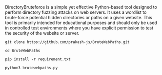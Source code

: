 DirectoryBruteforce is a simple yet effective Python-based tool designed to perform directory fuzzing attacks on web servers. It uses a wordlist to brute-force potential hidden directories or paths on a given website. This tool is primarily intended for educational purposes and should only be used in controlled test environments where you have explicit permission to test the security of the website or server.

`git clone https://github.com/prakash-js/BruteWebPaths.git`

`cd BruteWebPaths`

`pip install -r requirement.txt`

`python3 brutewebpaths.py`

